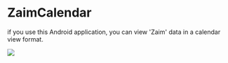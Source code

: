 ZaimCalendar
============

if you use this Android application, you can view 'Zaim' data in a calendar view format.

![](https://raw.githubusercontent.com/wiki/hiroki0/ZaimCalendarViewer/image/ss01.png)
